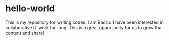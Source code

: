# hello-world
This is my repository for writing codes.
I am Badru. I have been interested in collaborative IT work for long! This is a great opportunity for us to grow the content and share!

